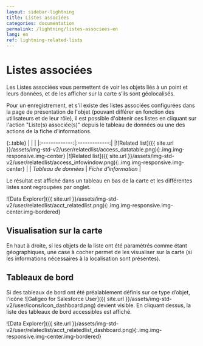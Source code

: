 ```yaml
---
layout: sidebar-lightning
title: Listes associées
categories: documentation
permalink: /lightning/listes-associees-en
lang: en
ref: lightning-related-lists
---
```


# Listes associées

Les Listes associées vous permettent de voir les objets liés à un point et leurs données, et de les afficher sur la carte s’ils sont géolocalisés.

Pour un enregistrement, et s'il existe des listes associées configurées dans la page de présentation de l'objet (pouvant différer en fonction des utilisateurs et de leur rôle), il est possible d'obtenir ces listes en cliquant sur l'action "Liste(s) associée(s)" depuis le tableau de données ou une des actions de la fiche d'informations.

{:.table}
| | |
|:-------------:|:-------------:|
|![Related list]({{ site.url }}/assets/img-std-v2/user/relatedlist/access_datatable.png){:.img.img-responsive.img-center} |![Related list]({{ site.url }}/assets/img-std-v2/user/relatedlist/access_infowindow.png){:.img.img-responsive.img-center} |
| *Tableau de données* | *Fiche d'information* |

Le résultat est affiché dans un tableau en bas de la carte et les différentes listes sont regroupées par onglet.

![Data Explorer]({{ site.url }}/assets/img-std-v2/user/relatedlist/acct_relatedlist.png){:.img.img-responsive.img-center.img-bordered}

## Visualisation sur la carte

En haut à droite, si les objets de la liste ont été paramétrés comme étant géographiques, une case à cocher permet de les visualiser sur la carte (si les informations nécessaires à la localisation sont présentes).

## Tableaux de bord

Si des tableaux de bord ont été préalablement définis sur ce type d’objet, l'icône ![Galigeo for Salesforce User]({{ site.url }}/assets/img-std-v2/user/icons/icon_dashboard.png) devient visible. En cliquant dessus, la liste des tableaux de bord accessibles est affiché.

![Data Explorer]({{ site.url }}/assets/img-std-v2/user/relatedlist/acct_relatedlist_dashboard.png){:.img.img-responsive.img-center.img-bordered}


